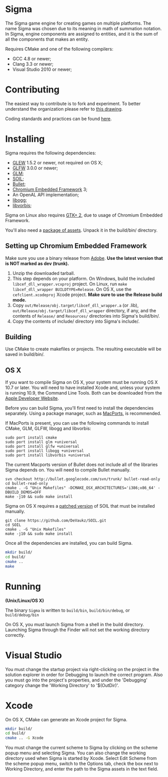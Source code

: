 Sigma
===

The Sigma game engine for creating games on multiple platforms. The name Sigma was chosen due to its meaning in math of summation notation. In Sigma, engine components are assigned to entities, and it is the sum of all the components that makes an entity.

Requires CMake and one of the following compilers:

* GCC 4.8 or newer;
* Clang 3.3 or newer;
* Visual Studio 2010 or newer;

Contributing
===
The easiest way to contribute is to fork and experiment. To better understand the organization please refer to [this drawing](https://docs.google.com/drawings/d/1HFFiz1oJc3A8gyO-fMADAfW8PTWjCqhe5silYDXM1lo/edit).

Coding standards and practices can be found [here](https://github.com/adam4813/Sigma/wiki/Coding-Standards).

Installing
===
Sigma requires the following dependencies:
* [GLEW](http://glew.sourceforge.net) 1.5.2 or newer, not required on OS X;
* [GLFW](http://www.glfw.org) 3.0.0 or newer;
* [GLM](http://glm.g-truc.net);
* [SOIL](http://www.lonesock.net/soil.html);
* [Bullet](http://www.bulletphysics.org);
* [Chromium Embedded Framework](http://code.google.com/p/chromiumembedded) 3;
* An OpenAL API implementation;
* [libogg](https://www.xiph.org/ogg/);
* [libvorbis](https://www.xiph.org/ogg/);

Sigma on Linux also requires [GTK+ 2](http://www.gtk.org), due to usage of Chromium Embedded Framework.

You'll also need a [package of assets](http://wiki.trillek.org/wiki/Assets).  Unpack it in the build/bin/ directory.

## Setting up Chromium Embedded Framework ###
Make sure you use a binary release from [Adobe](http://www.cefbuilds.com). **Use the latest version that is NOT marked as dev (trunk).**

1. Unzip the downloaded tarball.
2. This step depends on your platform. On Windows, build the included `libcef_dll_wrapper.vcxproj` project. On Linux, run `make libcef_dll_wrapper BUILDTYPE=Release`. On OS X, use the `cefclient.xcodeproj` Xcode project. **Make sure to use the Release build mode.**
3. Copy `out/Release/obj.target/libcef_dll_wrapper.a` (or .lib), `out/Release/obj.target/libcef_dll_wrapper` directory, if any, and the contents of `Release/` and `Resources/` directories into Sigma's build/bin/.
4. Copy the contents of include/ directory into Sigma's include/.

## Building ##

Use CMake to create makefiles or projects. The resulting executable will be saved in build/bin/.

## OS X ##

If you want to compile Sigma on OS X, your system must be running OS X 10.7 or later.  You will need to have installed Xcode and, unless your system is running 10.9, the Command Line Tools.  Both can be downloaded from the [Apple Developer Website](https://developer.apple.com/downloads).  

Before you can build Sigma, you'll first need to install the dependencies separately.  Using a package manager, such as [MacPorts](http://macports.org), is recommended.

If MacPorts is present, you can use the following commands to install CMake, GLM, GLFW, libogg and libvorbis:

	sudo port install cmake
	sudo port install glm +universal
	sudo port install glfw +universal
	sudo port install libogg +universal
	sudo port install libvorbis +universal

The current Macports version of Bullet does not include all of the libraries Sigma depends on.  You will need to compile Bullet manually.

	svn checkout http://bullet.googlecode.com/svn/trunk/ bullet-read-only
	cd bullet-read-only
	cmake . -G "Unix Makefiles" -DCMAKE_OSX_ARCHITECTURES='i386;x86_64' -DBUILD_DEMOS=OFF
	make -j10 && sudo make install 

Sigma on OS X requires a [patched version](https://github.com/DeVaukz/SOIL) of SOIL that must be installed manually.  

	git clone https://github.com/DeVaukz/SOIL.git
	cd SOIL
	cmake . -G "Unix Makefiles"
	make -j10 && sudo make install 

Once all the dependencies are installed, you can build Sigma.

```sh
mkdir build/
cd build/
cmake ..
make
```

Running
===

__(Unix/Linux/OS X)__

The binary `Sigma` is written to `build/bin`, `build/bin/debug`, or `build/debug/bin`

On OS X, you must launch Sigma from a shell in the build directory.  Launching Sigma through the Finder will not set the working directory correctly.

Visual Studio
===
You must change the startup project via right-clicking on the project in the solution explorer in order for Debugging to launch the correct program.
Also you must go into the project's properties, and under the 'Debugging' category change the 'Working Directory' to '$(OutDir)'.

Xcode
===
On OS X, CMake can generate an Xcode project for Sigma.

```sh
mkdir build/
cd build/
cmake .. -G Xcode
```

You must change the current scheme to Sigma by clicking on the scheme popup menu and selecting Sigma.  You can also change the working directory used when Sigma is started by Xcode.  Select Edit Scheme from the scheme popup menu, switch to the Options tab, check the box next to Working Directory, and enter the path to the Sigma assets in the text field.
